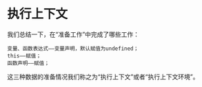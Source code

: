 # 执行上下文

我们总结一下，在“准备工作”中完成了哪些工作：

    变量、函数表达式——变量声明，默认赋值为undefined；
    this——赋值；
    函数声明——赋值；

这三种数据的准备情况我们称之为“执行上下文”或者“执行上下文环境”。